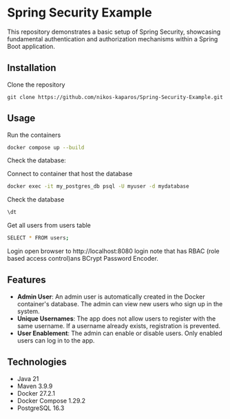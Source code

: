 # Spring Security Example

This repository demonstrates a basic setup of Spring Security, showcasing fundamental authentication and authorization mechanisms within a Spring Boot application.

## Installation

Clone the repository
```
git clone https://github.com/nikos-kaparos/Spring-Security-Example.git
```
<!--
## Build the project with Maven:
```
mvn clean package -DskipTests
```
-->


## Usage
Run the containers
```bash
docker compose up --build
```
Check the database:

Connect to container that host the database
```bash
docker exec -it my_postgres_db psql -U myuser -d mydatabase
```
Check the database
```bash
\dt
```
Get all users from users table 
```bash
SELECT * FROM users;
```
Login open browser to http://localhost:8080 login note that has RBAC (role based access control)ans BCrypt Password Encoder.

## Features

-   **Admin User**: An admin user is automatically created in the Docker container's database. The admin can view new users who sign up in the system.
-   **Unique Usernames**: The app does not allow users to register with the same username. If a username already exists, registration is prevented.
-   **User Enablement**: The admin can enable or disable users. Only enabled users can log in to the app.


## Technologies
-   Java 21
-   Maven 3.9.9
-   Docker 27.2.1
-   Docker Compose 1.29.2
-   PostgreSQL 16.3
